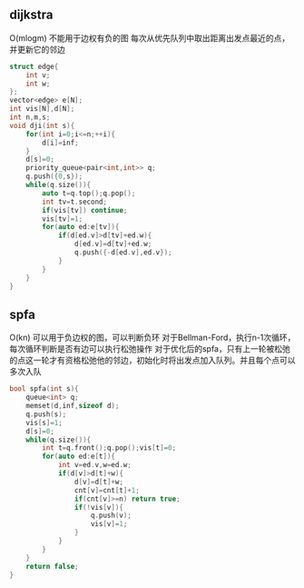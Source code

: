 ## dijkstra
O(mlogm)
不能用于边权有负的图
每次从优先队列中取出距离出发点最近的点，并更新它的邻边
```cpp
struct edge{
	int v;
	int w;
};
vector<edge> e[N];
int vis[N],d[N];
int n,m,s;
void dji(int s){
	for(int i=0;i<=n;++i){
		d[i]=inf;
	}
	d[s]=0;
	priority_queue<pair<int,int>> q;
	q.push({0,s});
	while(q.size()){
		auto t=q.top();q.pop();
		int tv=t.second;
		if(vis[tv]) continue;
		vis[tv]=1;
		for(auto ed:e[tv]){
			if(d[ed.v]>d[tv]+ed.w){
				d[ed.v]=d[tv]+ed.w;
				q.push({-d[ed.v],ed.v}); 
			}
		}
	}
}
```

## spfa
O(kn)
可以用于负边权的图，可以判断负环
对于Bellman-Ford，执行n-1次循环，每次循环判断是否有边可以执行松弛操作
对于优化后的spfa，只有上一轮被松弛的点这一轮才有资格松弛他的邻边，初始化时将出发点加入队列。并且每个点可以多次入队
```cpp
bool spfa(int s){
	queue<int> q;
	memset(d,inf,sizeof d);
	q.push(s);
	vis[s]=1;
	d[s]=0;
	while(q.size()){
		int t=q.front();q.pop();vis[t]=0;
		for(auto ed:e[t]){
			int v=ed.v,w=ed.w;
			if(d[v]>d[t]+w){
				d[v]=d[t]+w;
				cnt[v]=cnt[t]+1;
				if(cnt[v]>=n) return true;
				if(!vis[v]){
					q.push(v);
					vis[v]=1;
				}
			}
		}
	}
	return false;
}
```